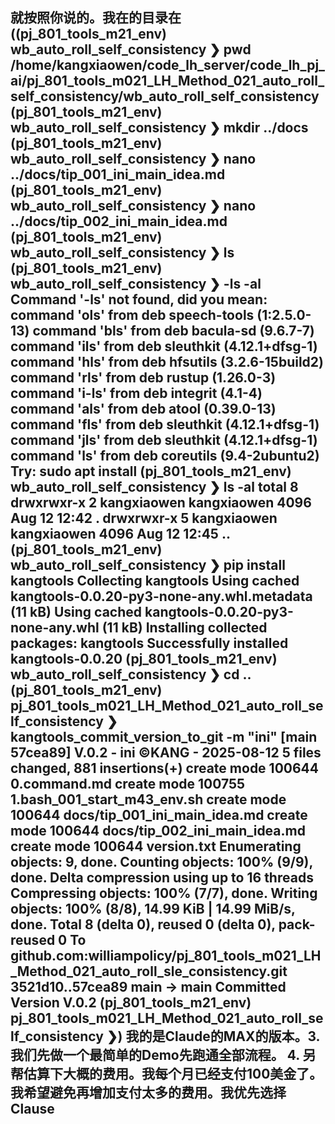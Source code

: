 就按照你说的。我在的目录在((pj_801_tools_m21_env) wb_auto_roll_self_consistency ❯ pwd
/home/kangxiaowen/code_lh_server/code_lh_pj_ai/pj_801_tools_m021_LH_Method_021_auto_roll_self_consistency/wb_auto_roll_self_consistency
(pj_801_tools_m21_env) wb_auto_roll_self_consistency ❯ mkdir ../docs
(pj_801_tools_m21_env) wb_auto_roll_self_consistency ❯ nano ../docs/tip_001_ini_main_idea.md
(pj_801_tools_m21_env) wb_auto_roll_self_consistency ❯ nano ../docs/tip_002_ini_main_idea.md
(pj_801_tools_m21_env) wb_auto_roll_self_consistency ❯ ls
(pj_801_tools_m21_env) wb_auto_roll_self_consistency ❯ -ls -al
Command '-ls' not found, did you mean:
  command 'ols' from deb speech-tools (1:2.5.0-13)
  command 'bls' from deb bacula-sd (9.6.7-7)
  command 'ils' from deb sleuthkit (4.12.1+dfsg-1)
  command 'hls' from deb hfsutils (3.2.6-15build2)
  command 'rls' from deb rustup (1.26.0-3)
  command 'i-ls' from deb integrit (4.1-4)
  command 'als' from deb atool (0.39.0-13)
  command 'fls' from deb sleuthkit (4.12.1+dfsg-1)
  command 'jls' from deb sleuthkit (4.12.1+dfsg-1)
  command 'ls' from deb coreutils (9.4-2ubuntu2)
Try: sudo apt install 
(pj_801_tools_m21_env) wb_auto_roll_self_consistency ❯ ls -al
total 8
drwxrwxr-x 2 kangxiaowen kangxiaowen 4096 Aug 12 12:42 .
drwxrwxr-x 5 kangxiaowen kangxiaowen 4096 Aug 12 12:45 ..
(pj_801_tools_m21_env) wb_auto_roll_self_consistency ❯ pip install kangtools
Collecting kangtools
  Using cached kangtools-0.0.20-py3-none-any.whl.metadata (11 kB)
Using cached kangtools-0.0.20-py3-none-any.whl (11 kB)
Installing collected packages: kangtools
Successfully installed kangtools-0.0.20
(pj_801_tools_m21_env) wb_auto_roll_self_consistency ❯ cd ..
(pj_801_tools_m21_env) pj_801_tools_m021_LH_Method_021_auto_roll_self_consistency ❯ kangtools_commit_version_to_git -m "ini"
[main 57cea89] V.0.2 - ini  ©KANG - 2025-08-12
 5 files changed, 881 insertions(+)
 create mode 100644 0.command.md
 create mode 100755 1.bash_001_start_m43_env.sh
 create mode 100644 docs/tip_001_ini_main_idea.md
 create mode 100644 docs/tip_002_ini_main_idea.md
 create mode 100644 version.txt
Enumerating objects: 9, done.
Counting objects: 100% (9/9), done.
Delta compression using up to 16 threads
Compressing objects: 100% (7/7), done.
Writing objects: 100% (8/8), 14.99 KiB | 14.99 MiB/s, done.
Total 8 (delta 0), reused 0 (delta 0), pack-reused 0
To github.com:williampolicy/pj_801_tools_m021_LH_Method_021_auto_roll_sle_consistency.git
   3521d10..57cea89  main -> main
Committed Version V.0.2
(pj_801_tools_m21_env) pj_801_tools_m021_LH_Method_021_auto_roll_self_consistency ❯) 我的是Claude的MAX的版本。3.我们先做一个最简单的Demo先跑通全部流程。 4. 另帮估算下大概的费用。我每个月已经支付100美金了。我希望避免再增加支付太多的费用。我优先选择Clause
---

